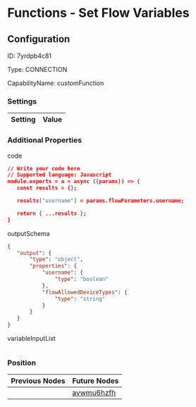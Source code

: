 # Functions - Set Flow Variables
## Configuration
ID:  7yrdpb4c81

Type: CONNECTION 

CapabilityName: customFunction

### Settings
| Setting | Value  |
| :------------------------ | ---------------------------------------- |
 




### Additional Properties
code
 ```json 
// Write your code here
// Supported language: Javascript 
module.exports = a = async ({params}) => {
	const results = {};

	results["username"] = params.flowParameters.username;

	return { ...results };
}
```


outputSchema
 ```json 
{
	"output": {
		"type": "object",
		"properties": {
			"username": {
				"type": "boolean"
			},
			"flowAllowedDeviceTypes": {
				"type": "string"
			}
		}
	}
}
```


variableInputList
 ```json 

```




### Position
| Previous Nodes | Future Nodes |
| :------------- | ------------ |
|  | [avwmu6hzfh](./avwmu6hzfh.md) |